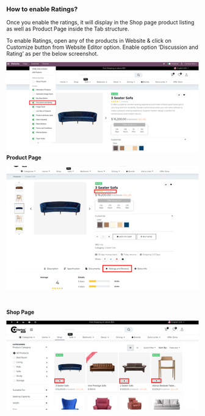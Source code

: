 
### How to enable Ratings?



Once you enable the ratings, it will display in the Shop page product listing as well as Product Page inside the Tab structure.


To enable Ratings, open any of the products in Website & click on Customize button from Website Editor option. Enable option ‘Discussion and Rating’ as per the below screenshot.


![](./images/38-1.png)**Product Page**


**![](./images/38-2.png)**


 


**Shop Page**


**![](./images/38-3.png)**


 


 


 



